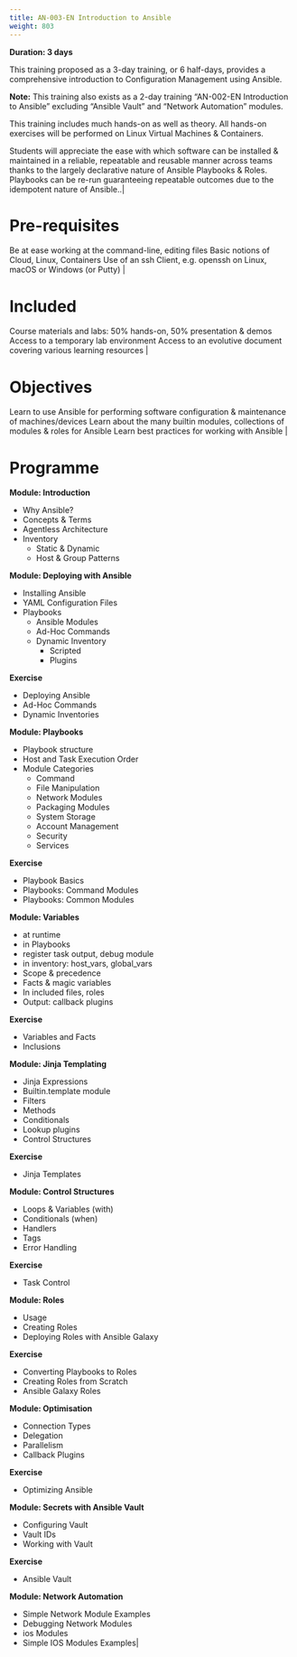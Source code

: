 ```yaml
---
title: AN-003-EN Introduction to Ansible
weight: 803
---
```

**Duration: 3 days**

This training proposed as a 3-day training, or 6 half-days, provides a comprehensive introduction to Configuration Management using Ansible.


**Note:** This training also exists as a 2-day training “AN-002-EN Introduction to Ansible” excluding “Ansible Vault” and “Network Automation” modules.


This training includes much hands-on as well as theory.
All hands-on exercises will be performed on Linux Virtual Machines & Containers.


Students will appreciate the ease with which software can be installed & maintained in a reliable, repeatable and reusable manner across teams thanks to the largely declarative nature of Ansible Playbooks & Roles.   Playbooks can be re-run guaranteeing repeatable outcomes due to the idempotent nature of Ansible..|

# Pre-requisites

Be at ease working at the command-line, editing files
Basic notions of Cloud, Linux, Containers
Use of an ssh Client, e.g. openssh on Linux, macOS or Windows (or Putty)
|

# Included

Course materials and labs: 50% hands-on, 50% presentation & demos
Access to a temporary lab environment
Access to an evolutive document covering various learning resources
|

# Objectives

Learn to use Ansible for performing software configuration & maintenance of machines/devices
Learn about the many builtin modules, collections of modules & roles for Ansible
Learn best practices for working with Ansible
|


# Programme



**Module: Introduction**

- Why Ansible?
- Concepts & Terms
- Agentless Architecture
- Inventory
  - Static & Dynamic
  - Host & Group Patterns


**Module: Deploying with Ansible**

- Installing Ansible
- YAML Configuration Files
- Playbooks
  - Ansible Modules
  - Ad-Hoc Commands
  - Dynamic Inventory
    - Scripted
    - Plugins


**Exercise**

- Deploying Ansible
- Ad-Hoc Commands
- Dynamic Inventories


**Module: Playbooks**

- Playbook structure
- Host and Task Execution Order
- Module Categories
  - Command
  - File Manipulation
  - Network Modules
  - Packaging Modules
  - System Storage
  - Account Management
  - Security
  - Services


**Exercise**

- Playbook Basics
- Playbooks: Command Modules
- Playbooks: Common Modules


**Module: Variables**

- at runtime
- in Playbooks
- register task output, debug module
- in inventory: host_vars, global_vars
- Scope & precedence
- Facts & magic variables
- In included files, roles
- Output: callback plugins


**Exercise**

- Variables and Facts
- Inclusions


**Module: Jinja Templating**

- Jinja Expressions
- Builtin.template module
- Filters
- Methods
- Conditionals
- Lookup plugins
- Control Structures


**Exercise**

- Jinja Templates


**Module: Control Structures**

- Loops & Variables (with)
- Conditionals (when)
- Handlers
- Tags
- Error Handling


**Exercise**

- Task Control


**Module: Roles**

- Usage
- Creating Roles
- Deploying Roles with Ansible Galaxy


**Exercise**

- Converting Playbooks to Roles
- Creating Roles from Scratch
- Ansible Galaxy Roles


**Module: Optimisation**

- Connection Types
- Delegation
- Parallelism
- Callback Plugins


**Exercise**

- Optimizing Ansible


**Module: Secrets with Ansible Vault**

- Configuring Vault
- Vault IDs
- Working with Vault


**Exercise**

- Ansible Vault


**Module: Network Automation**

- Simple Network Module Examples
- Debugging Network Modules
- ios Modules
- Simple IOS Modules Examples|



